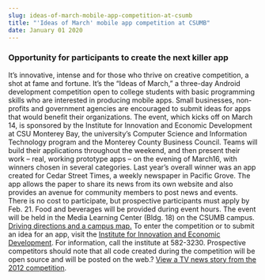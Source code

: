 ```yaml
---
slug: ideas-of-march-mobile-app-competition-at-csumb
title: "'Ideas of March' mobile app competition at CSUMB"
date: January 01 2020
---
```


<h3>Opportunity for participants to create the next killer app</h3><p>It’s innovative, intense and for those who thrive on creative competition, a shot at fame and fortune. It’s the “Ideas of March,” a three-day Android development competition open to college students with basic programming skills who are interested in producing mobile apps. Small businesses, non-profits and government agencies are encouraged to submit ideas for apps that would benefit their organizations. The event, which kicks off on March 14, is sponsored by the Institute for Innovation and Economic Development at CSU Monterey Bay, the university’s Computer Science and Information Technology program and the Monterey County Business Council. Teams will build their applications throughout the weekend, and then present their work – real, working prototype apps – on the evening of March16, with winners chosen in several categories. Last year’s overall winner was an app created for Cedar Street Times, a weekly newspaper in Pacific Grove. The app allows the paper to share its news from its own website and also provides an avenue for community members to post news and events. There is no cost to participate, but prospective participants must apply by Feb. 21. Food and beverages will be provided during event hours. The event will be held in the Media Learning Center (Bldg. 18) on the CSUMB campus. <a href="http://csumb.edu/maps">Driving directions and a campus map.</a> To enter the competition or to submit an idea for an app, visit the <a href="http://innovation.csumb.edu/ideas-march">Institute for Innovation and Economic Development</a>. For information, call the institute at 582-3230. Prospective competitors should note that all code created during the competition will be open source and will be posted on the web.? <a href="http://www.ksbw.com/news/central-california/monterey/Get-your-app-on-CSUMB-hosts-app-invention-event/9401890">View a TV news story from the 2012 competition</a>.  
</p>
